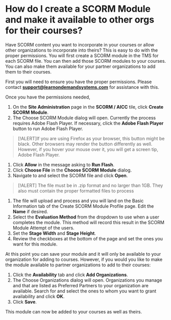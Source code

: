 # How do I create a SCORM Module and make it available to other orgs for their courses?

Have SCORM content you want to incorporate in your courses or allow other organizations to incorporate into theirs? This is easy to do with the proper permissions. You will first create a SCORM module in the TMS for each SCORM file. You can then add those SCORM modules to your courses. You can also make them available for your partner organizations to add them to their courses. 

First you will need to ensure you have the proper permissions. Please contact **support@learnondemandsystems.com** for assistance with this.

Once you have the permissions needed,

1. On the **Site Administration** page in the **SCORM / AICC** tile, click **Create SCORM Module**.
1. The Choose SCORM Module dialog will open. Currently the process requires Adobe Flash Player. If necessary, click the **Adobe Flash Player** button to run Adobe Flash Player. 
> [!ALERT]If you are using Firefox as your browser, this button might be black. Other browsers may render the button differently as well. However, if you hover your mouse over it, you will get a screen tip, Adobe Flash Player.
1. Click **Allow** in the message asking to **Run Flash**.
1. Click **Choose File** in the **Choose SCORM Module** dialog.
1. Navigate to and select the SCORM file and click **Open**. 
> [!ALERT] The file must be in .zip format and no larger than 1GB. They also must contain the proper formatted files to process
1. The file will upload and process and you will land on the Basic Information tab of the Create SCORM Module Profile page. Edit the **Name** if desired.
1. Select the **Evaluation Method** from the dropdown to use when a user completes the module. This method will record this result in the SCORM Module Attempt of the users.
1. Set the **Stage Width** and **Stage Height**.
1. Review the checkboxes at the bottom of the page and set the ones you want for this module.

At this point you can save your module and it will only be available to your organization for adding to courses. However, if you would you like to make the module available to partner organizations to add to their courses:

1. Click the **Availability** tab and click **Add Organizations**.
1. The Choose Organizations dialog will open. Organizations you manage and that are listed as Preferred Partners to your organization are available. Search for and select the ones to whom you want to grant availability and click **OK**.
1. Click **Save**.

This module can now be added to your courses as well as theirs.
